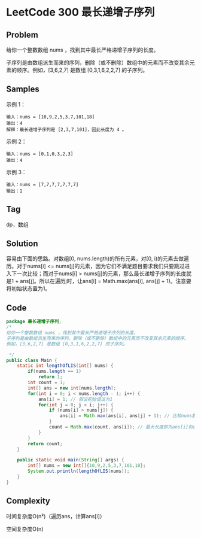 # LeetCode 300 最长递增子序列

## Problem

给你一个整数数组 nums ，找到其中最长严格递增子序列的长度。

子序列是由数组派生而来的序列，删除（或不删除）数组中的元素而不改变其余元素的顺序。例如，[3,6,2,7] 是数组 [0,3,1,6,2,2,7] 的子序列。

## Samples

示例 1：

```
输入：nums = [10,9,2,5,3,7,101,18]
输出：4
解释：最长递增子序列是 [2,3,7,101]，因此长度为 4 。
```


示例 2：

```
输入：nums = [0,1,0,3,2,3]
输出：4
```


示例 3：

```
输入：nums = [7,7,7,7,7,7,7]
输出：1
```

## Tag

dp，数组

## Solution

容易由下面的思路。对数组[0, nums.length)的所有元素，对[0, i)的元素去做遍历。对于nums[i] <= nums[j]的元素，因为它们不满足题目要求我们只要跳过进入下一次比较；而对于nums[i] > nums[j]的元素，那么最长递增子序列的长度就是1 + ans[j]。所以在遍历j时，让ans[i] = Math.max(ans[i], ans[j] + 1)。注意要将初始状态置为1。

## Code

```java
package 最长递增子序列;
/*
给你一个整数数组 nums ，找到其中最长严格递增子序列的长度。
子序列是由数组派生而来的序列，删除（或不删除）数组中的元素而不改变其余元素的顺序。
例如，[3,6,2,7] 是数组 [0,3,1,6,2,2,7] 的子序列。

 */
public class Main {
    static int lengthOfLIS(int[] nums) {
        if(nums.length == 1)
            return 1;
        int count = 1;
        int[] ans = new int[nums.length];
        for(int i = 0; i < nums.length - 1; i++) {
            ans[i] = 1; // 假设初始值设为1
            for(int j = 0; j < i; j++) {
                if (nums[i] > nums[j]) {
                    ans[i] = Math.max(ans[i], ans[j] + 1); // 比较nums数组的第i个和第j个+1的大小，将大的数赋值给新设的数组ans
                }
                count = Math.max(count, ans[i]); // 最大长度即为ans[i]和count中最大值，在两个for循环下多次比较得到最终结果
            }
        }
        return count;
    }

    public static void main(String[] args) {
        int[] nums = new int[]{10,9,2,5,3,7,101,18};
        System.out.println(lengthOfLIS(nums));
    }
}
```

## Complexity

时间复杂度O(n²)（遍历ans，计算ans[i]）

空间复杂度O(n)
